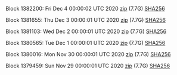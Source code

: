 Block 1382200: Fri Dec  4 00:00:02 UTC 2020 [zip](https://dash-bootstrap.ams3.digitaloceanspaces.com/mainnet/2020-12-04/bootstrap.dat.zip) (7.7G) [SHA256](https://dash-bootstrap.ams3.digitaloceanspaces.com/mainnet/2020-12-04/sha256.txt)

Block 1381655: Thu Dec  3 00:00:01 UTC 2020 [zip](https://dash-bootstrap.ams3.digitaloceanspaces.com/mainnet/2020-12-03/bootstrap.dat.zip) (7.7G) [SHA256](https://dash-bootstrap.ams3.digitaloceanspaces.com/mainnet/2020-12-03/sha256.txt)

Block 1381103: Wed Dec  2 00:00:01 UTC 2020 [zip](https://dash-bootstrap.ams3.digitaloceanspaces.com/mainnet/2020-12-02/bootstrap.dat.zip) (7.7G) [SHA256](https://dash-bootstrap.ams3.digitaloceanspaces.com/mainnet/2020-12-02/sha256.txt)

Block 1380565: Tue Dec  1 00:00:01 UTC 2020 [zip](https://dash-bootstrap.ams3.digitaloceanspaces.com/mainnet/2020-12-01/bootstrap.dat.zip) (7.7G) [SHA256](https://dash-bootstrap.ams3.digitaloceanspaces.com/mainnet/2020-12-01/sha256.txt)

Block 1380016: Mon Nov 30 00:00:01 UTC 2020 [zip](https://dash-bootstrap.ams3.digitaloceanspaces.com/mainnet/2020-11-30/bootstrap.dat.zip) (7.7G) [SHA256](https://dash-bootstrap.ams3.digitaloceanspaces.com/mainnet/2020-11-30/sha256.txt)

Block 1379459: Sun Nov 29 00:00:01 UTC 2020 [zip](https://dash-bootstrap.ams3.digitaloceanspaces.com/mainnet/2020-11-29/bootstrap.dat.zip) (7.7G) [SHA256](https://dash-bootstrap.ams3.digitaloceanspaces.com/mainnet/2020-11-29/sha256.txt)
